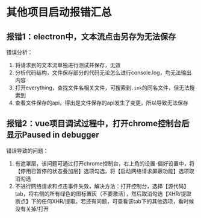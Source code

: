 # 其他项目启动报错汇总

## 报错1：electron中，文本流点击另存为无法保存

错误分析：
1. 将请求到的文本流单独进行测试并保存，无效
2. 分析代码结构，文件保存部分的代码无论怎么进行console.log，均无法输出内容
3. 打开everything，查找文件名相关文件，可搜索到`.ink`的同名文件，但无法搜索到
4. 查看文件保存的api，得出是文件保存的api发生了变更，所以导致无法保存

## 报错2：vue项目调试过程中，打开chrome控制台后显示Paused in debugger

错误导致的问题：
1. 有遮罩层，该问题可通过打开chrome控制台，右上角的设置-偏好设置中，将【停用已暂停的状态叠加层】选项勾选，将【启动网络请求屏蔽功能】选项取消勾选
2. 不进行网络请求和点击事件失效，解决方法：打开控制台，选择【源代码】tab，将右侧的所有绿色的图标置灰（不要激活），然后取消勾选【XHR/提取断点】下的任何XHR/提取。若还有问题，可查看该tab下的其他选项，看时候没有关掉/打开
